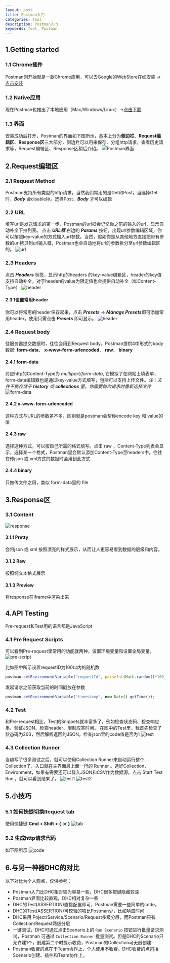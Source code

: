 ```yaml
---
layout: post
title: Postman入门
categories: Tool
description: Postman入门
keywords: Tool, Postman
---
```


## 1.Getting started

### 1.1 Chrome插件
Postman刚开始就是一款Chrome应用，可以去Google的WebStore在线安装 ->[点击安装](https://chrome.google.com/webstore/detail/postman/fhbjgbiflinjbdggehcddcbncdddomop)

### 1.2 Native应用
现在Postman也推出了本地应用（Mac/Windows/Linux）->[点击下载](https://www.getpostman.com/apps)

### 1.3 界面
安装成功后打开，Postman的界面如下图所示，基本上分为**侧边栏**、**Request编辑区**、**Response区**三大部分，侧边栏可以用来保存、分组http请求，查看历史请求等，Request编辑区、Response区稍后介绍。
![Postman界面](http://ogqrbglrc.bkt.clouddn.com/blog/postman/info.png)

## 2.Request编辑区

### 2.1 Request Method
Postman支持所有类型的http请求，当然我们常用的是Get和Post，当选择Get时，***Body*** 会disable掉。选择Post，***Body*** 才可以编辑

### 2.2 URL
填写url是发送请求的第一步，Postman的url框会记忆你之前的输入的url，显示自动补全下拉列表。
点击 ***URL框*** 右边的 ***Params*** 按钮，出现url参数编辑区域，你可以按照key-value的方式输入url参数。当然，假如你是从其他地方直接把带有参数的url拷贝到url输入框，Postman也会自动地将url的参数拆分至url参数编辑区的。
![url](http://ogqrbglrc.bkt.clouddn.com/blog/postman/url.png)

### 2.3 Headers
点击 ***Headers*** 标签，显示http的headers 的key-value编辑区，header的key值支持自动补全，对于header的value为限定值也会提供自动补全（如Content-Type）
![header](http://ogqrbglrc.bkt.clouddn.com/blog/postman/header.png)

#### 2.3.1设置常用header
你可以将常用的header保存起来，点击 ***Presets*** -> ***Manage Presets***即可添加常用header。使用只需点击 ***Presets*** 即可显示。
![header](http://ogqrbglrc.bkt.clouddn.com/blog/postman/header2.png)

### 2.4 Request body
往服务器提交数据时，往往会用到Request body，Postman提供4中形式的body数据: **form-data**、 **x-www-form-urlencoded**、 **raw**、 **binary**

#### 2.4.1 form-data
对应http的Content-Type为 *multipart/form-data*, 它模拟了在网站上填表单，form-data编辑器也是通过key-value方式填写，包括可以支持上传文件。*注：文件不能存储于* 
***history*** *或* ***collections*** *里，你需要每次请求时重新选择文件*
![form-data](http://ogqrbglrc.bkt.clouddn.com/blog/postman/body.png)

#### 2.4.2 x-www-form-urlencoded
这种方式与URL的参数差不多，区别就是postman会帮你encode key 和 value的值

#### 2.4.3 raw
选择这种方式，可以按自己所需的格式填写。点击 raw ，Content-Type列表会显示，选择某一个格式，Postman里会默认添加Content-Type至headers中。往往在传json 或 xml方式的数据时会用到此方式

#### 2.4.4 binary
只做传文件之用，类似 form-data里的 file 

## 3.Response区

### 3.1 Content
![response](http://ogqrbglrc.bkt.clouddn.com/blog/postman/repsonse.png)

#### 3.1.1 Pretty
会将json 或 xml 按照漂亮的样式展示，从而让人更容易看到数据的层级和内容。

#### 3.1.2 Raw
按照纯文本格式展示

#### 3.1.3 Preview
将response在iframe中渲染出来

## 4.API Testing
Pre-request和Test用的语言都是JavaScript

### 4.1 Pre Request Scripts
可以看到Pre-request里常用的功能就两种，设置环境变量和设置全局变量。
![pre-script](http://ogqrbglrc.bkt.clouddn.com/blog/postman/pre-script.png)

比如图中所示设置requestID为100以内的随机数

```javascript
postman.setEnvironmentVariable("requestId", parseInt(Math.random()*100));
```

发起请求之前获取当前的时间戳放在参数

```javascript
postman.setEnvironmentVariable("timestamp", new Date().getTime());
```

### 4.2 Test
和Pre-request相比，Test的Snippets就丰富多了，例如检查状态码、检查响应串、验证JSON、检查header、限制应答时间。
在图中的Test里，我首先检查了状态码为200，然后解析返回的JSON，检查json里的code值是否为1
![test](http://ogqrbglrc.bkt.clouddn.com/blog/postman/test.png)


### 4.3 Collection Runner
当编写了很多测试之后，就可以使用Collection Runner来自动运行整个Collection了，入口就在主界面最上面一行的 Runner 。选好Collection、Environment，如果有需要还可以载入JSON和CSV作为数据源。点击 Start Test Run ，就可以看到结果了。
![test1](http://ogqrbglrc.bkt.clouddn.com/blog/postman/testrun.png)
![test2](http://ogqrbglrc.bkt.clouddn.com/blog/postman/testrun2.png)

## 5.小技巧

### 5.1 如何快捷切换Request tab
使用快捷键 **Cmd + Shift + {** or **}**
![tab](http://ogqrbglrc.bkt.clouddn.com/blog/postman/tab.png)

### 5.2 生成http请求代码
如下图所示
![code](http://ogqrbglrc.bkt.clouddn.com/blog/postman/code.png)

## 6.与另一神器DHC的对比
以下对比为个人观点，仅供参考：

* Postman入门比DHC相对较为容易一些，DHC很多按键隐藏较深
* Postman界面比较直观，DHC相对复杂一些
* DHC的Test(ASSERTION)直接配置即可，Postman需要一些简单的code。
* DHC的Test(ASSERTION)可校验的项比Postman少，比如响应时间
* DHC采用 Poject/Service/Scenario/Request多级分层，而Postman只有Collection/Request两级分层
* 一键测试，DHC可通过点击Scenario上的 ``Run Scenario`` 按钮进行批量请求测试，Postman 可通过 ``Collection Runner`` 批量测试。但是DHC的Scenario只允许建1个，创建第二个时提示收费，Postman的Collection可无限创建
* Postman收费的点在于Team协作上，个人使用不收费。DHC收费的点包括 Scenario创建、插件和Team协作上。